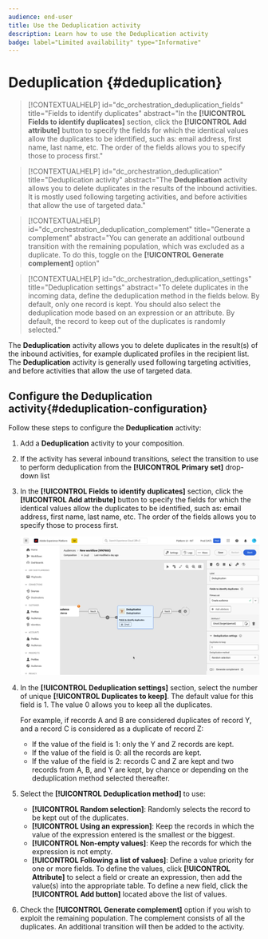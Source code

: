 ```yaml
---
audience: end-user
title: Use the Deduplication activity
description: Learn how to use the Deduplication activity
badge: label="Limited availability" type="Informative"
---
```


# Deduplication {#deduplication}
 
>[!CONTEXTUALHELP]
>id="dc_orchestration_deduplication_fields"
>title="Fields to identify duplicates"
>abstract="In the **[!UICONTROL Fields to identify duplicates]** section, click the **[!UICONTROL Add attribute]** button to specify the fields for which the identical values allow the duplicates to be identified, such as: email address, first name, last name, etc. The order of the fields allows you to specify those to process first."

>[!CONTEXTUALHELP]
>id="dc_orchestration_deduplication"
>title="Deduplication activity"
>abstract="The **Deduplication** activity allows you to delete duplicates in the results of the inbound activities. It is mostly used following targeting activities, and before activities that allow the use of targeted data."

>[!CONTEXTUALHELP]
>id="dc_orchestration_deduplication_complement"
>title="Generate a complement"
>abstract="You can generate an additional outbound transition with the remaining population, which was excluded as a duplicate. To do this, toggle on the **[!UICONTROL Generate complement]** option"

>[!CONTEXTUALHELP]
>id="dc_orchestration_deduplication_settings"
>title="Deduplication settings"
>abstract="To delete duplicates in the incoming data, define the deduplication method in the fields below. By default, only one record is kept. You should also select the deduplication mode based on an expression or an attribute. By default, the record to keep out of the duplicates is randomly selected."

The **Deduplication** activity allows you to delete duplicates in the result(s) of the inbound activities, for example duplicated profiles in the recipient list. The **Deduplication** activity is generally used following targeting activities, and before activities that allow the use of targeted data.

## Configure the Deduplication activity{#deduplication-configuration}

Follow these steps to configure the **Deduplication** activity:

1. Add a **Deduplication** activity to your composition.

1. If the activity has several inbound transitions, select the transition to use to perform deduplication from the **[!UICONTROL Primary set]** drop-down list

1. In the **[!UICONTROL Fields to identify duplicates]** section, click the **[!UICONTROL Add attribute]** button to specify the fields for which the identical values allow the duplicates to be identified, such as: email address, first name, last name, etc. The order of the fields allows you to specify those to process first.

    ![](../assets/deduplication.png)

1. In the **[!UICONTROL Deduplication settings]** section, select the number of unique **[!UICONTROL Duplicates to keep]**. The default value for this field is 1. The value 0 allows you to keep all the duplicates.

    For example, if records A and B are considered duplicates of record Y, and a record C is considered as a duplicate of record Z:

    * If the value of the field is 1: only the Y and Z records are kept.
    * If the value of the field is 0: all the records are kept.
    * If the value of the field is 2: records C and Z are kept and two records from A, B, and Y are kept, by chance or depending on the deduplication method selected thereafter.

1. Select the **[!UICONTROL Deduplication method]** to use:

    * **[!UICONTROL Random selection]**: Randomly selects the record to be kept out of the duplicates.
    * **[!UICONTROL Using an expression]**: Keep the records in which the value of the expression entered is the smallest or the biggest.
    * **[!UICONTROL Non-empty values]**: Keep the records for which the expression is not empty.
    * **[!UICONTROL Following a list of values]**: Define a value priority for one or more fields. To define the values, click **[!UICONTROL Attribute]** to select a field or create an expression, then add the value(s) into the appropriate table. To define a new field, click the **[!UICONTROL Add button]** located above the list of values. 

1. Check the **[!UICONTROL Generate complement]** option if you wish to exploit the remaining population. The complement consists of all the duplicates. An additional transition will then be added to the activity.

<!--
## Example{#deduplication-example}

In the following example, use a deduplication activity to exclude duplicates from the target before sending a delivery. The identified duplicated profiles are added to a dedicated audience that can be reused if necessary. Choose the **Email** address to identify the duplicates. Keep 1 entry and select the **Random** deduplication method.

![](../assets/workflow-deduplication-example.png)
-->
